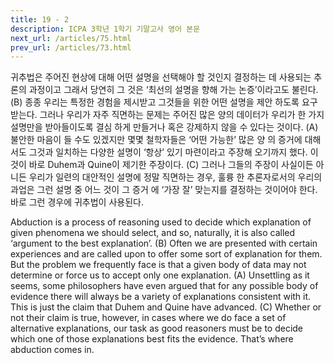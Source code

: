 ```yaml
---
title: 19 - 2
description: ICPA 3학년 1학기 기말고사 영어 본문
next_url: /articles/75.html
prev_url: /articles/73.html
---
```


귀추법은 주어진 현상에 대해 어떤 설명을 선택해야 할 것인지 결정하는 데 사용되는 추론의 과정이고 그래서 당연히 그 것은 ‘최선의 설명을 향해 가는 논증’이라고도 불린다. (B) 종종 우리는 특정한 경험을 제시받고 그것들을 위한 어떤 설명을 제안 하도록 요구받는다. 그러나 우리가 자주 직면하는 문제는 주어진 많은 양의 데이터가 우리가 한 가지 설명만을 받아들이도록 결심 하게 만들거나 혹은 강제하지 않을 수 있다는 것이다. (A) 불안한 마음이 들 수도 있겠지만 몇몇 철학자들은 ‘어떤 가능한’ 많은 양 의 증거에 대해서도 그것과 일치하는 다양한 설명이 ‘항상’ 있기 마련이라고 주장해 오기까지 했다. 이것이 바로 Duhem과 Quine이 제기한 주장이다. (C) 그러나 그들의 주장이 사실이든 아니든 우리가 일련의 대안적인 설명에 정말 직면하는 경우, 훌륭 한 추론자로서의 우리의 과업은 그런 설명 중 어느 것이 그 증거 에 ‘가장 잘’ 맞는지를 결정하는 것이어야 한다. 바로 그런 경우에 귀추법이 사용된다.

Abduction is a process of reasoning used to decide which explanation of given phenomena we should select, and so, naturally, it is also called ‘argument to the best explanation’. (B) Often we are presented with certain experiences and are called upon to offer some sort of explanation for them. But the problem we frequently face is that a given body of data may not determine or force us to accept only one explanation. (A) Unsettling as it seems, some philosophers have even argued that for any possible body of evidence there will always be a variety of explanations consistent with it. This is just the claim that Duhem and Quine have advanced. (C) Whether or not their claim is true, however, in cases where we do face a set of alternative explanations, our task as good reasoners must be to decide which one of those explanations best fits the evidence. That’s where abduction comes in.
